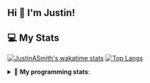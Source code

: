 ## Hi 👋 I'm Justin!

## 💻 My Stats

[![JustinASmith's wakatime stats](https://github-readme-stats.vercel.app/api/wakatime?username=JustinASmith)](https://github.com/JustinASmith/JustinASmith)
[![Top Langs](https://github-readme-stats.vercel.app/api/top-langs/?username=JustinASmith&layout=compact)](https://github.com/JustinASmith/JustinASmith)

<details> 
 <summary>🤖 <b>My programming stats</b>: </summary>
<br>
  
<!--START_SECTION:waka-->
**I'm an Early 🐤** 

```text
🌞 Morning    71 commits     ██████░░░░░░░░░░░░░░░░░░░   24.91% 
🌆 Daytime    92 commits     ████████░░░░░░░░░░░░░░░░░   32.28% 
🌃 Evening    109 commits    █████████░░░░░░░░░░░░░░░░   38.25% 
🌙 Night      13 commits     █░░░░░░░░░░░░░░░░░░░░░░░░   4.56%

```
📅 **I'm Most Productive on Sunday** 

```text
Monday       38 commits     ███░░░░░░░░░░░░░░░░░░░░░░   13.33% 
Tuesday      38 commits     ███░░░░░░░░░░░░░░░░░░░░░░   13.33% 
Wednesday    4 commits      ░░░░░░░░░░░░░░░░░░░░░░░░░   1.4% 
Thursday     56 commits     █████░░░░░░░░░░░░░░░░░░░░   19.65% 
Friday       22 commits     ██░░░░░░░░░░░░░░░░░░░░░░░   7.72% 
Saturday     32 commits     ██░░░░░░░░░░░░░░░░░░░░░░░   11.23% 
Sunday       95 commits     ████████░░░░░░░░░░░░░░░░░   33.33%

```


📊 **This Week I Spent My Time On** 

```text
💬 Programming Languages: 
Dart                     3 hrs 56 mins       ███████░░░░░░░░░░░░░░░░░░   30.72% 
Markdown                 3 hrs 22 mins       ██████░░░░░░░░░░░░░░░░░░░   26.31% 
HTML                     1 hr 26 mins        ██░░░░░░░░░░░░░░░░░░░░░░░   11.21% 
Python                   1 hr 21 mins        ██░░░░░░░░░░░░░░░░░░░░░░░   10.52% 
JavaScript               54 mins             █░░░░░░░░░░░░░░░░░░░░░░░░   7.05%

```

**I Mostly Code in JavaScript** 

```text
JavaScript               6 repos             ██████████░░░░░░░░░░░░░░░   40.0% 
Java                     3 repos             █████░░░░░░░░░░░░░░░░░░░░   20.0% 
C++                      2 repos             ███░░░░░░░░░░░░░░░░░░░░░░   13.33% 
C                        2 repos             ███░░░░░░░░░░░░░░░░░░░░░░   13.33% 
CSS                      1 repo              █░░░░░░░░░░░░░░░░░░░░░░░░   6.67%

```



<!--END_SECTION:waka-->
<details> 
